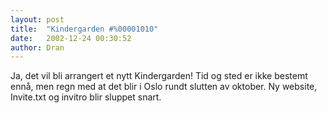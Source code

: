 ```yaml
---
layout: post
title:  "Kindergarden #%00001010"
date:   2002-12-24 00:30:52
author: Dran
---
```

Ja, det vil bli arrangert et nytt Kindergarden\! Tid og sted er ikke
bestemt ennå, men regn med at det blir i Oslo rundt slutten av oktober.
Ny website, Invite.txt og invitro blir sluppet snart.


